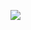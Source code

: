 <a href="https://codeclimate.com/github/k0damaDEV/spring-cloud-example/maintainability"><img src="https://api.codeclimate.com/v1/badges/335f87918f06de3dd942/maintainability" /></a>
